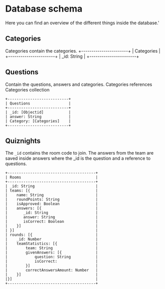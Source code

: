 # Database schema
Here you can find an overview of the different things inside the database.'

## Categories
Categories contain the categories.
+-----------------------+
| Categories            |
+-----------------------+
| _id: String           |
+-----------------------+

## Questions
Contain the questions, answers and categories. Categories references Categories collection
```text
+---------------------------+
| Questions                 |
+---------------------------+
| _id: [Objectid]           |
| answer: String            |
| Category: [Categories]    |
+---------------------------+
```

## Quiznights
The ``_id`` contains the room code to join. The answers from the team are saved inside answers where the _id is the question and a reference to questions.
```text
+---------------------------------------+
| Rooms                                 |
+---------------------------------------+
| _id: String                           |
| teams: [{                             |
|    name: String                       |
|    roundPoints: String                |
|    isApproved: Boolean                |
|    answers: [{                        |
|       _id: String                     |
|       answer: String                  |
|       isCorrect: Boolean              |
|    }]                                 |
| }]                                    |
| rounds: [{                            |
|    _id: Number                        |
|    teamStatistics: [{                 |
|        team: String                   |
|        givenAnswers: [{               |
|            question: String           |
|            isCorrect:                 |
|        }]                             |
|        correctAnswersAmount: Number   |
|    }]                                 |
|}]                                     |
+---------------------------------------+